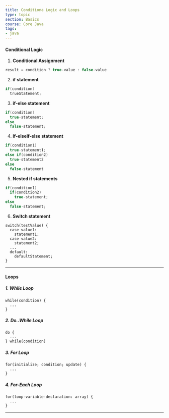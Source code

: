 ```yaml
---
title: Conditiona Logic and Loops
type: topic
section: Basics
course: Core Java
tags:
- java
---
```

#### Conditional Logic
1. **Conditional Assignment**
```java
result = condition ? true-value : false-value
```

2. **if statement**
```java
if(condition)
  trueStatement;
```

3. **if-else statement**
```java
if(condition)
  true-statement;
else
  false-statement;
```

4. **if-elseif-else statement**
```java
if(condition1)
  true-statement1;
else if(condition2)
  true-statement2
else
  false-statement
```

5. **Nested if statements**
```java
if(condition1)
  if(condition2)
    true-statement;
else
  false-statement;
```

6. **Switch statement**
```
switch(testValue) {
  case value1:
    statement1;
  case value2:
    statement2;
  ...
  default:
    defaultStatement;
}
```

---
#### Loops
##### 1. While Loop
```
while(condition) {
  ...
}
```

##### 2. Do..While Loop
```
do {
  ...
} while(condition)
```

##### 3. For Loop
```
for(initialize; condition; update) {
  ...
}
```

##### 4. For-Each Loop
```
for(loop-variable-declaration: array) {
  ...
}
```
---